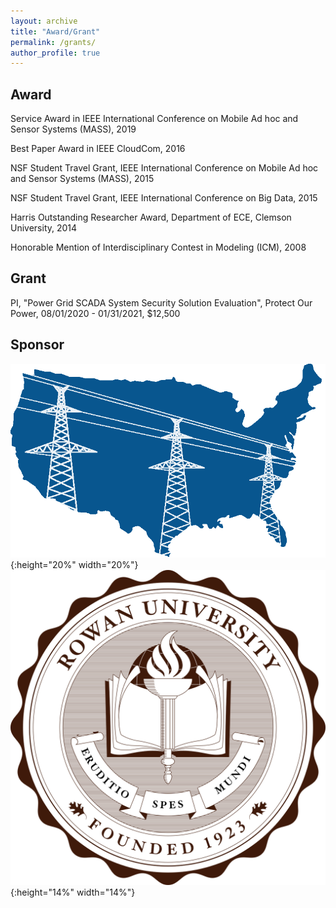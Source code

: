 ```yaml
---
layout: archive
title: "Award/Grant"
permalink: /grants/
author_profile: true
---
```


## Award

Service Award in IEEE International Conference on Mobile Ad hoc and Sensor Systems (MASS), 2019

Best Paper Award in IEEE CloudCom, 2016

NSF Student Travel Grant, IEEE International Conference on Mobile Ad hoc and Sensor Systems
(MASS), 2015

NSF Student Travel Grant, IEEE International Conference on Big Data, 2015

Harris Outstanding Researcher Award, Department of ECE, Clemson University, 2014

Honorable Mention of Interdisciplinary Contest in Modeling (ICM), 2008

## Grant

PI, "Power Grid SCADA System Security Solution Evaluation", Protect Our Power, 08/01/2020 - 01/31/2021, \$12,500

## Sponsor
![Protect Our Power](protectpowerlogo.png){:height="20%" width="20%"} &nbsp; &nbsp; &nbsp; &nbsp; &nbsp;
![Rowan](rowanlogo.png){:height="14%" width="14%"}

